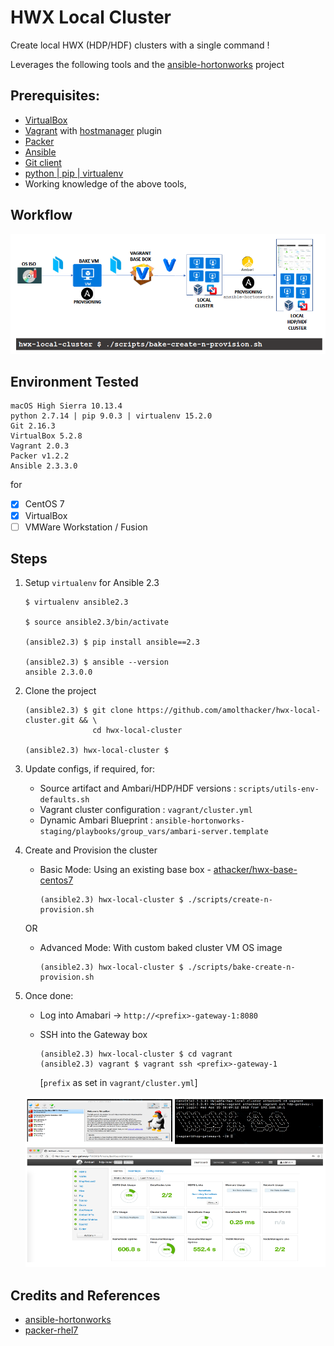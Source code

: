 # HWX Local Cluster

Create local HWX (HDP/HDF) clusters with a single command !

Leverages the following tools and the [ansible-hortonworks](https://github.com/hortonworks/ansible-hortonworks) project

## Prerequisites:

 * [VirtualBox](https://www.virtualbox.org/)
 * [Vagrant](https://www.vagrantup.com/) with [hostmanager](https://github.com/devopsgroup-io/vagrant-hostmanager) plugin
 * [Packer](https://www.packer.io/)
 * [Ansible](https://www.ansible.com/)
 * [Git client](https://git-scm.com/)
 * [python | pip | virtualenv](https://packaging.python.org/guides/installing-using-pip-and-virtualenv/)
 * Working knowledge of the above tools, 

## Workflow
 
![workflow](images/workflow.png)


## Environment Tested

   ```
   macOS High Sierra 10.13.4
   python 2.7.14 | pip 9.0.3 | virtualenv 15.2.0 
   Git 2.16.3
   VirtualBox 5.2.8
   Vagrant 2.0.3
   Packer v1.2.2
   Ansible 2.3.3.0
   ```
   for

   - [x] CentOS 7
   - [x] VirtualBox
   - [ ] VMWare Workstation / Fusion

## Steps

 1. Setup `virtualenv` for Ansible 2.3
    ```
    $ virtualenv ansible2.3

    $ source ansible2.3/bin/activate

    (ansible2.3) $ pip install ansible==2.3

    (ansible2.3) $ ansible --version
    ansible 2.3.0.0
    ```

2. Clone the project
    ```
    (ansible2.3) $ git clone https://github.com/amolthacker/hwx-local-cluster.git && \
                   cd hwx-local-cluster

    (ansible2.3) hwx-local-cluster $

    ```

3. Update configs, if required, for:
    * Source artifact and Ambari/HDP/HDF versions : `scripts/utils-env-defaults.sh`
    * Vagrant cluster configuration : `vagrant/cluster.yml`
    * Dynamic Ambari Blueprint : `ansible-hortonworks-staging/playbooks/group_vars/ambari-server.template`

4. Create and Provision the cluster

    * Basic Mode:
      Using an existing base box - [athacker/hwx-base-centos7](https://app.vagrantup.com/athacker/boxes/hwx-base-centos7)
      ```
      (ansible2.3) hwx-local-cluster $ ./scripts/create-n-provision.sh
      ```
      
    OR

    * Advanced Mode:
      With custom baked cluster VM OS image
      ```
      (ansible2.3) hwx-local-cluster $ ./scripts/bake-create-n-provision.sh
      ```
      
5. Once done:

    * Log into Amabari -> `http://<prefix>-gateway-1:8080`

    * SSH into the Gateway box
      ```
      (ansible2.3) hwx-local-cluster $ cd vagrant
      (ansible2.3) vagrant $ vagrant ssh <prefix>-gateway-1
      ```

      [`prefix` as set in `vagrant/cluster.yml`]
      
    ![output](images/out.png)


## Credits and References

 * [ansible-hortonworks](https://github.com/hortonworks/ansible-hortonworks)
 * [packer-rhel7](https://github.com/samdoran/packer-rhel7)